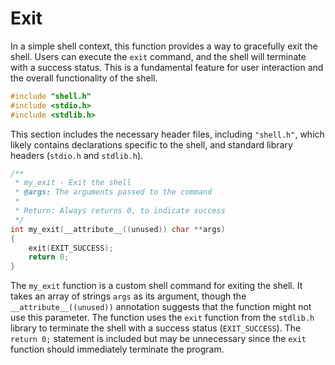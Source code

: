 # Exit
In a simple shell context, this function provides a way to gracefully exit the shell. Users can execute the `exit` command, and the shell will terminate with a success status. This is a fundamental feature for user interaction and the overall functionality of the shell.

```c
#include "shell.h"
#include <stdio.h>
#include <stdlib.h>
```

This section includes the necessary header files, including `"shell.h"`, which likely contains declarations specific to the shell, and standard library headers (`stdio.h` and `stdlib.h`).

```c
/**
 * my_exit - Exit the shell
 * @args: The arguments passed to the command
 *
 * Return: Always returns 0, to indicate success
 */
int my_exit(__attribute__((unused)) char **args)
{
    exit(EXIT_SUCCESS);
    return 0;
}
```

The `my_exit` function is a custom shell command for exiting the shell. It takes an array of strings `args` as its argument, though the `__attribute__((unused))` annotation suggests that the function might not use this parameter. The function uses the `exit` function from the `stdlib.h` library to terminate the shell with a success status (`EXIT_SUCCESS`). The `return 0;` statement is included but may be unnecessary since the `exit` function should immediately terminate the program.

